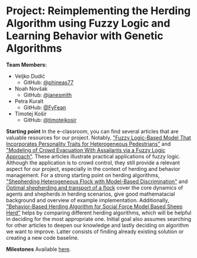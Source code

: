 # Project: Reimplementing the Herding Algorithm using Fuzzy Logic and Learning Behavior with Genetic Algorithms

**Team Members:**
- Veljko Dudić
  - GitHub: [@phineas77](https://github.com/phineas77)
- Noah Novšak
  - GitHub: [@janesmith](https://github.com/noahnovsak)
- Petra Kuralt
  - GitHub: [@FyFean](https://github.com/FyFean)
- Timotej Košir
  - GitHub: [@timotejkosir](https://github.com/timotejkosir)


**Starting point**
In the e-classroom, you can find several articles that are valuable resources for our project. Notably, ["Fuzzy Logic-Based Model That Incorporates Personality Traits for Heterogeneous Pedestrians"](https://www.mdpi.com/2073-8994/9/10/239) and ["Modeling of Crowd Evacuation With Assailants via a Fuzzy Logic Approach"](https://ieeexplore.ieee.org/stamp/stamp.jsp?tp=&arnumber=7442132). These articles illustrate practical applications of fuzzy logic. Although the application is to crowd control, they still provide a relevant aspect for our project, especially in the context of herding and behavior management. For a strong starting point on herding algorithms, ["Shepherding Heterogeneous Flock with Model-Based Discrimination"](https://arxiv.org/pdf/2210.11055.pdf) and [Optimal shepherding and transport of a flock](https://arxiv.org/pdf/2211.04352.pdf) cover the core dynamics of agents and shepherds in herding scenarios, give good mathematacial background and overview of example implementation. Additionally, ["Behavior-Based Herding Algorithm for Social Force Model Based Sheep Herd"](https://www.mdpi.com/2079-9292/12/2/285) helps by comparing different herding algorithms, which will be helpful in deciding for the most appropriate one. Initial goal also assumes searching for other articles to deepen our knowledge and lastly deciding on algorithm we want to improve. Latter consists of finding already existing solution or creating a new code baseline.

**Milestones**
Available [here](https://github.com/phineas77/Skupinsko-vedenje/milestones).



